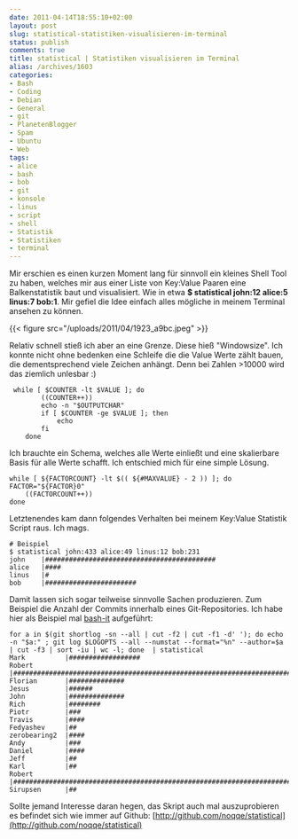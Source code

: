 ```yaml
---
date: 2011-04-14T18:55:10+02:00
layout: post
slug: statistical-statistiken-visualisieren-im-terminal
status: publish
comments: true
title: statistical | Statistiken visualisieren im Terminal
alias: /archives/1603
categories:
- Bash
- Coding
- Debian
- General
- git
- PlanetenBlogger
- Spam
- Ubuntu
- Web
tags:
- alice
- bash
- bob
- git
- konsole
- linus
- script
- shell
- Statistik
- Statistiken
- terminal
---
```


Mir erschien es einen kurzen Moment lang für sinnvoll ein kleines Shell Tool zu haben, welches mir aus einer Liste von Key:Value Paaren eine Balkenstatistik baut und visualisiert. Wie in etwa **$ statistical john:12 alice:5 linus:7 bob:1**. Mir gefiel die Idee einfach alles mögliche in meinem Terminal ansehen zu können.

{{< figure src="/uploads/2011/04/1923_a9bc.jpeg" >}}

Relativ schnell stieß ich aber an eine Grenze. Diese hieß "Windowsize". Ich konnte nicht ohne bedenken eine Schleife die die Value Werte zählt bauen, die dementsprechend viele Zeichen anhängt. Denn bei Zahlen >10000 wird das ziemlich unlesbar :)


     while [ $COUNTER -lt $VALUE ]; do
            ((COUNTER++))
            echo -n "$OUTPUTCHAR"
            if [ $COUNTER -ge $VALUE ]; then
                echo
            fi
        done


Ich brauchte ein Schema, welches alle Werte einließt und eine skalierbare Basis für alle Werte schafft. Ich entschied mich für eine simple Lösung.


    while [ ${FACTORCOUNT} -lt $(( ${#MAXVALUE} - 2 )) ]; do
    FACTOR="${FACTOR}0"
        ((FACTORCOUNT++))
    done



Letztenendes kam dann folgendes Verhalten bei meinem Key:Value Statistik Script raus. Ich mags.


    # Beispiel
    $ statistical john:433 alice:49 linus:12 bob:231
    john    |###########################################
    alice   |####
    linus   |#
    bob     |#######################


Damit lassen sich sogar teilweise sinnvolle Sachen produzieren. Zum Beispiel die Anzahl der Commits innerhalb eines Git-Repositories. Ich habe hier als Beispiel mal [bash-it](http://github.com/revans/bash-it) aufgeführt:


    for a in $(git shortlog -sn --all | cut -f2 | cut -f1 -d' '); do echo -n "$a:" ; git log $LOGOPTS --all --numstat --format="%n" --author=$a | cut -f3 | sort -iu | wc -l; done  | statistical
    Mark          |##################
    Robert        |#########################################################################
    Florian       |##############
    Jesus         |######
    John          |##############
    Rich          |########
    Piotr         |###
    Travis        |####
    Fedyashev     |##
    zerobearing2  |####
    Andy          |###
    Daniel        |####
    Jeff          |##
    Karl          |##
    Robert        |#########################################################################
    Sirupsen      |##



Sollte jemand Interesse daran hegen, das Skript auch mal auszuprobieren es befindet sich wie immer auf Github: [http://github.com/noqqe/statistical](http://github.com/noqqe/statistical)
